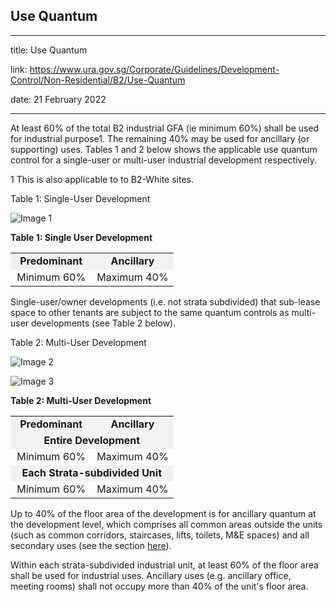 ## Use Quantum
---
title: Use Quantum

link: https://www.ura.gov.sg/Corporate/Guidelines/Development-Control/Non-Residential/B2/Use-Quantum

date: 21 February 2022

---


At least 60% of the total B2 industrial GFA (ie minimum 60%) shall be used for industrial purpose1. The remaining 40% may be used for ancillary (or supporting) uses. Tables 1 and 2 below shows the applicable use quantum control for a single-user or multi-user industrial development respectively.

1 This is also applicable to to B2-White sites.

Table 1: Single-User Development

![Image 1](https://www.ura.gov.sg/-/media/Corporate/Guidelines/Development-control/Industrial/B107_Single_User_Quantum.jpg?h=100%25&w=100%25)



**Table 1: Single User Development**

<table width="100%"><tbody><tr><td style="background-color: #f2f2f2; text-align: center; width: 50%;"><strong>Predominant</strong></td><td style="background-color: #f2f2f2; text-align: center; width: 50%;"><strong>Ancillary</strong></td></tr><tr><td style="text-align: center;">Minimum 60%</td><td style="text-align: center;">Maximum 40% </td></tr></tbody></table>

  


Single-user/owner developments (i.e. not strata subdivided) that sub-lease space to other tenants are subject to the same quantum controls as multi-user developments (see Table 2 below).

Table 2: Multi-User Development

![Image 2](https://www.ura.gov.sg/-/media/Corporate/Guidelines/Development-control/Industrial/B105_Multi_User_Quantum_A.jpg?h=100%25&w=100%25)



![Image 3](https://www.ura.gov.sg/-/media/Corporate/Guidelines/Development-control/Industrial/B106_Multi_User_Quantum_B.jpg?h=100%25&w=100%25)



**Table 2: Multi-User Development**

<table width="100%"><tbody><tr><td style="background-color: #f2f2f2; text-align: center; width: 50%;"><strong>Predominant</strong></td><td style="background-color: #f2f2f2; text-align: center; width: 50%;"><strong>Ancillary</strong></td></tr><tr><td style="background-color: #f2f2f2; text-align: center; width: 50%;" colspan="2"> <strong>Entire Development</strong></td></tr><tr><td style="text-align: center; width: 50%;">Minimum 60%</td><td style="text-align: center; width: 50%;">Maximum 40%</td></tr><tr><td style="background-color: #f2f2f2; text-align: center;" colspan="2"><strong> Each Strata-subdivided Unit</strong></td></tr><tr><td style="text-align: center; width: 50%;">Minimum 60%</td><td style="text-align: center; width: 50%;">Maximum 40%</td></tr></tbody></table>

Up to 40% of the floor area of the development is for ancillary quantum at the development level, which comprises all common areas outside the units (such as common corridors, staircases, lifts, toilets, M&E spaces) and all secondary uses (see the  section [here](https://www.ura.gov.sg/Corporate/Guidelines/Development-Control/Non-Residential/B2/Allowable-Uses)).

Within each strata-subdivided industrial unit, at least 60% of the floor area shall be used for industrial uses. Ancillary uses (e.g. ancillary office, meeting rooms) shall not occupy more than 40% of the unit's floor area.



